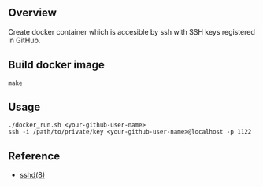 ## Overview
Create docker container which is accesible by ssh with SSH keys registered in GitHub.

## Build docker image

```
make
```

## Usage

```
./docker_run.sh <your-github-user-name>
ssh -i /path/to/private/key <your-github-user-name>@localhost -p 1122
```

## Reference
- [sshd\(8\)](https://www.freebsd.org/cgi/man.cgi?sshd(8))
